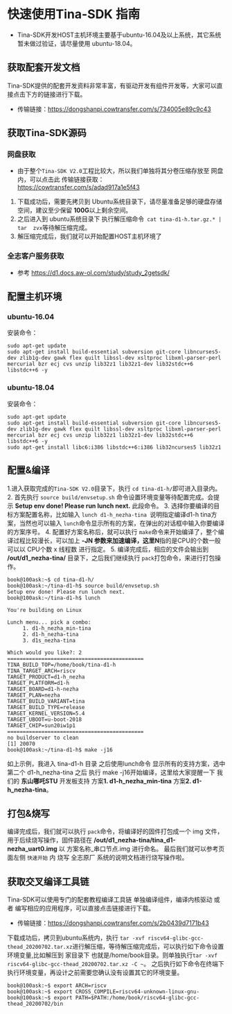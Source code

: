# 快速使用Tina-SDK 指南
* Tina-SDK开发HOST主机环境主要基于ubuntu-16.04及以上系统，其它系统暂未做过验证，请尽量使用 ubuntu-18.04。

## 获取配套开发文档
Tina-SDK提供的配套开发资料非常丰富，有驱动开发有组件开发等，大家可以直接点击下方的链接进行下载。

* 传输链接：https://dongshanpi.cowtransfer.com/s/734005e89c9c43

## 获取Tina-SDK源码
### 网盘获取
* 由于整个`Tina-SDK V2.0`工程比较大，所以我们单独将其分卷压缩存放至 网盘内，可以点击此 传输链接获取：https://cowtransfer.com/s/adad917a1e5f43 
1. 下载成功后，需要先拷贝到 Ubuntu系统目录下，请尽量准备足够的硬盘存储空间，建议至少保留 **100G**以上剩余空间。
2. 之后进入到 ubuntu系统目录下 执行解压缩命令` cat tina-d1-h.tar.gz.* | tar  zvx`等待解压缩完成。
3. 解压缩完成后，我们就可以开始配置HOST主机环境了
### 全志客户服务获取
* 参考 https://d1.docs.aw-ol.com/study/study_2getsdk/


## 配置主机环境
### ubuntu-16.04
安装命令：    
```shell
sudo apt-get update
sudo apt-get install build-essential subversion git-core libncurses5-dev zlib1g-dev gawk flex quilt libssl-dev xsltproc libxml-parser-perl mercurial bzr ecj cvs unzip lib32z1 lib32z1-dev lib32stdc++6 libstdc++6 -y
```
### ubuntu-18.04
安装命令：    
```shell
sudo apt-get update
sudo apt-get install build-essential subversion git-core libncurses5-dev zlib1g-dev gawk flex quilt libssl-dev xsltproc libxml-parser-perl mercurial bzr ecj cvs unzip lib32z1 lib32z1-dev lib32stdc++6 libstdc++6 -y
sudo apt-get install libc6:i386 libstdc++6:i386 lib32ncurses5 lib32z1
```
## 配置&编译
1.进入获取完成的`Tina-SDK V2.0`目录下，执行 `cd tina-d1-h/`即可进入目录内。
2. 首先执行 `source build/envsetup.sh` 命令设置环境变量等待配置完成。会提示 **Setup env done! Please run lunch next.** 此段命令。
3. 选择你要编译的目标方案配置名称，比如输入 `lunch d1-h_nezha-tina `说明指定编译d1-h tina方案，当然也可以输入 `lunch`命令显示所有的方案，在弹出的对话框中输入你要编译的方案序号。
4. 配置好方案名称后，就可以执行 `make`命令来开始编译了，整个编译过程比较漫长，可以加上 **-JN **参数来加速编译，这里**N**指的是CPU的个数一般可以以 CPU个数 x 线程数 进行指定。
5. 编译完成后，相应的文件会输出到 **/out/d1_nezha-tina/** 目录下，之后我们继续执行 `pack`打包命令，来进行打包操作。
```shell
book@100ask:~$ cd tina-d1-h/
book@100ask:~/tina-d1-h$ source build/envsetup.sh
Setup env done! Please run lunch next.
book@100ask:~/tina-d1-h$ lunch

You're building on Linux

Lunch menu... pick a combo:
     1. d1-h_nezha_min-tina
     2. d1-h_nezha-tina
     3. d1s_nezha-tina

Which would you like?: 2
============================================
TINA_BUILD_TOP=/home/book/tina-d1-h
TINA_TARGET_ARCH=riscv
TARGET_PRODUCT=d1-h_nezha
TARGET_PLATFORM=d1-h
TARGET_BOARD=d1-h-nezha
TARGET_PLAN=nezha
TARGET_BUILD_VARIANT=tina
TARGET_BUILD_TYPE=release
TARGET_KERNEL_VERSION=5.4
TARGET_UBOOT=u-boot-2018
TARGET_CHIP=sun20iw1p1
============================================
no buildserver to clean
[1] 20070
book@100ask:~/tina-d1-h$ make -j16

```
如上示例，我进入 tina-d1-h 目录 之后使用lunch命令 显示所有的支持方案，选中 第二个 d1-h_nezha-tina 之后 执行 make -j16开始编译，这里给大家提醒一下 我们的 **东山哪吒STU** 开发板支持 方案**1. d1-h_nezha_min-tina** 方案**2. d1-h_nezha-tina**。

## 打包&烧写
编译完成后，我们就可以执行 `pack`命令，将编译好的固件打包成一个 img 文件，用于后续烧写操作，固件路径在 **/out/d1_nezha-tina/tina_d1-nezha_uart0.img** 以 方案名称_串口节点.img 进行命名。
最后我们就可以参考页面左侧 `快速开始` 内 烧写 全志原厂 系统的说明文档进行烧写操作啦。


## 获取交叉编译工具链
Tina-SDK可以使用专门的配套教程编译工具链 单独编译组件，编译内核驱动 或者 编写相应的应用程序，可以直接点击链接进行下载。

* 传输链接：https://dongshanpi.cowtransfer.com/s/2b0439d7171b43

下载成功后，拷贝到ubuntu系统内，执行 `tar -xvf riscv64-glibc-gcc-thead_20200702.tar.xz`进行解压缩，等待解压缩完成后，可以执行如下命令设置环境变量,比如解压到 家目录下 也就是/home/book目录。则单独执行`tar -xvf riscv64-glibc-gcc-thead_20200702.tar.xz -C ~`。
之后执行如下命令在终端下执行环境变量，再设计之前需要您确认没有设置其它的环境变量。
```shell
book@100ask:~$ export ARCH=riscv
book@100ask:~$ export CROSS_COMPILE=riscv64-unknown-linux-gnu-
book@100ask:~$ export PATH=$PATH:/home/book/riscv64-glibc-gcc-thead_20200702/bin
```